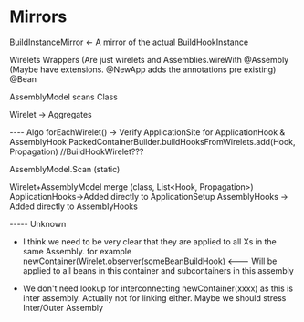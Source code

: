 

# Mirrors
BuildInstanceMirror <- A mirror of the actual BuildHookInstance


Wirelets
Wrappers (Are just wirelets and Assemblies.wireWith
@Assembly  (Maybe have extensions. @NewApp adds the annotations pre existing)
@Bean

AssemblyModel scans Class

Wirelet -> Aggregates

---- Algo
  forEachWirelet() -> 
     Verify ApplicationSite for ApplicationHook & AssemblyHook
     PackedContainerBuilder.buildHooksFromWirelets.add(Hook, Propagation) //BuildHookWirelet???
  
  AssemblyModel.Scan (static)
  
  Wirelet+AssemblyModel merge
   (class, List<Hook, Propagation>)
   ApplicationHooks->Added directly to ApplicationSetup
   AssemblyHooks -> Added directly to AssemblyHooks



----- Unknown


- I think we need to be very clear that they are applied to all Xs in the same Assembly.
  for example newContainer(Wirelet.observer(someBeanBuildHook) <--- Will be applied to all beans in this container and subcontainers in this assembly

- We don't need lookup for interconnecting newContainer(xxxx) as this is inter assembly. Actually not for linking either. Maybe we should stress Inter/Outer Assembly


